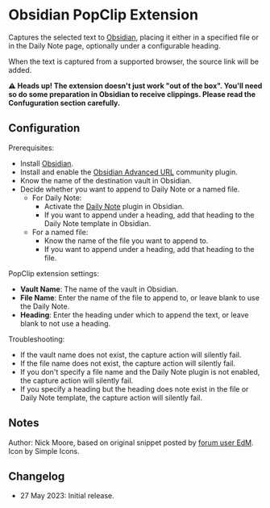 # Obsidian PopClip Extension

Captures the selected text to [Obsidian][obsidian], placing it either in a specified file or in the Daily Note page, optionally under a configurable heading.

When the text is captured from a supported browser, the source link will be added.

**⚠️ Heads up! The extension doesn't just work "out of the box". You'll need so do some preparation in Obsidian to receive clippings. Please read the Confuguration section carefully.**

## Configuration

Prerequisites:

- Install [Obsidian][obsidian].
- Install and enable the [Obsidian Advanced URL][uri-plugin] community plugin.
- Know the name of the destination vault in Obsidian.
- Decide whether you want to append to Daily Note or a named file.
  - For Daily Note:
    - Activate the [Daily Note][dailynote-plugin] plugin in Obsidian.
    - If you want to append under a heading, add that heading to the Daily Note template in Obsidian.
  - For a named file:
    - Know the name of the file you want to append to.
    - If you want to append under a heading, add that heading to the file.

PopClip extension settings:

- **Vault Name**: The name of the vault in Obsidian.
- **File Name**: Enter the name of the file to append to, or leave blank to use the Daily Note.
- **Heading**: Enter the heading under which to append the text, or leave blank to not use a heading.

Troubleshooting:

- If the vault name does not exist, the capture action will silently fail.
- If the file name does not exist, the capture action will silently fail.
- If you don't specify a file name and the Daily Note plugin is not enabled, the capture action will silently fail.
- If you specify a heading but the heading does note exist in the file or Daily Note template, the capture action will silently fail.

## Notes

Author: Nick Moore, based on original snippet posted by [forum user EdM](edm). Icon by Simple Icons.

[obsidian]: https://obsidian.md/
[uri-plugin]: https://vinzent03.github.io/obsidian-advanced-uri/installing
[dailynote-plugin]: https://help.obsidian.md/Plugins/Daily+notes
[edm]: https://forum.popclip.app/t/clip-selection-to-obsidian/359

## Changelog

- 27 May 2023: Initial release.
